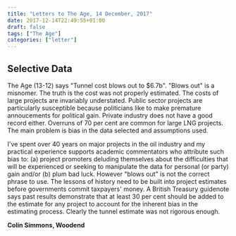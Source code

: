 ```yaml
---
title: "Letters to The Age, 14 December, 2017"
date: 2017-12-14T22:49:55+01:00
draft: false
tags: ["The Age"]
categories: ["letter"]
---
```


## Selective Data

The Age (13-12) says "Tunnel cost blows out to $6.7b".  "Blows out" is a
misnomer. The truth is the cost was not properly estimated.  The costs of large
projects are invariably understated.  Public sector projects are particularly
susceptible because politicians like to make premature annoucements for
political gain.  Private industry does not have a good record either. Overruns
of 70 per cent are common for large LNG projects. The main problem is bias in
the data selected and assumptions used.

I've spent over 40 years on major projects in the oil industry and my practical
experience supports academic commentators who attribute such bias to: (a)
project promoters deluding themselves about the difficulties that will be
experienced or seeking to manipulate the data for personal (or party) gain
and/or (b) plum bad luck.  However "blows out" is not the correct phrase to
use. The lessons of history need to be built into project estimates before
governments commit taxpayers' money.  A British Treasury guidenote says past
results demonstrate that at least 30 per cent should be added to the estimate
for any project to account for the inherent bias in the estimating process.
Clearly the tunnel estimate was not rigorous enough.

**Colin Simmons, Woodend**

